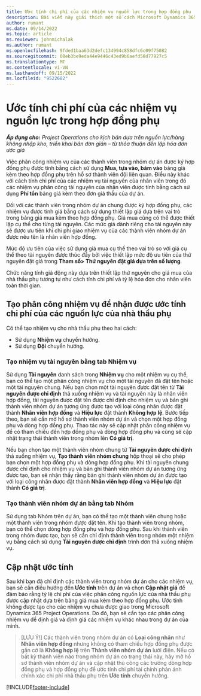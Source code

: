 ```yaml
---
title: Ước tính chi phí của các nhiệm vụ nguồn lực trong hợp đồng phụ
description: Bài viết này giải thích một số cách Microsoft Dynamics 365 Project Operations tính toán ước tính chi phí của các phân công tài nguyên được thầu phụ.
author: rumant
ms.date: 09/14/2022
ms.topic: article
ms.reviewer: johnmichalak
ms.author: rumant
ms.openlocfilehash: 9fded1baa63d2defc134994c858dfc6c09f75082
ms.sourcegitcommit: 08eb3be9eda44e9446c43ed9b6aefd58d77927c5
ms.translationtype: MT
ms.contentlocale: vi-VN
ms.lasthandoff: 09/15/2022
ms.locfileid: "9522682"
---
```

# <a name="cost-estimation-of-subcontracted-resource-assignments"></a>Ước tính chi phí của các nhiệm vụ nguồn lực trong hợp đồng phụ

_**Áp dụng cho:** Project Operations cho kịch bản dựa trên nguồn lực/hàng không nhập kho, triển khai bản đơn giản – từ thỏa thuận đến lập hóa đơn ước giá_

Việc phân công nhiệm vụ của các thành viên trong nhóm dự án được ký hợp đồng phụ được tính bằng cách sử dụng **Mua, tựa vào, bám vào** bảng giá kèm theo hợp đồng phụ trên hồ sơ thành viên đội liên quan. Điều này khác với cách tính chi phí của các nhiệm vụ tài nguyên của nhân viên trong đó các nhiệm vụ phân công tài nguyên của nhân viên được tính bằng cách sử dụng **Phí tổn** bảng giá kèm theo đơn giá thầu của dự án. 

Đối với các thành viên trong nhóm dự án chung được ký hợp đồng phụ, các nhiệm vụ được tính giá bằng cách sử dụng thiết lập giá dựa trên vai trò trong bảng giá mua kèm theo hợp đồng phụ. Giá mua cũng có thể được thiết lập cụ thể cho từng tài nguyên. Các mức giá dành riêng cho tài nguyên này sẽ được ưu tiên khi chi phí giao nhiệm vụ của các thành viên nhóm dự án được nêu tên là nhân viên hợp đồng. 

Mức độ ưu tiên của việc sử dụng giá mua cụ thể theo vai trò so với giá cụ thể theo tài nguyên được thúc đẩy bởi việc thiết lập mức độ ưu tiên của thứ nguyên đặt giá trong **Tham số> Thứ nguyên đặt giá dựa trên số lượng**.

Chức năng tính giá động này dựa trên thiết lập thứ nguyên cho giá mua của nhà thầu phụ tương tự như cách tính chi phí và tỷ lệ hóa đơn cho nhân viên toàn thời gian. 

## <a name="creating-task-assignments-for-getting-cost-estimates-of-subcontractor-resources"></a>Tạo phân công nhiệm vụ để nhận được ước tính chi phí của các nguồn lực của nhà thầu phụ

Có thể tạo nhiệm vụ cho nhà thầu phụ theo hai cách: 
- Sử dụng **Nhiệm vụ** chuyển hướng.
- Sử dụng **Đội** chuyển hướng.

### <a name="creating-resources-assignments-using-the-tasks-tab"></a>Tạo nhiệm vụ tài nguyên bằng tab Nhiệm vụ
Sử dụng **Tài nguyên** danh sách trong **Nhiệm vụ** cho một nhiệm vụ cụ thể, bạn có thể tạo một phân công nhiệm vụ cho một tài nguyên đã đặt tên hoặc một tài nguyên chung. Nếu bạn chọn một tài nguyên được đặt tên từ **Tài nguyên được chỉ định** thả xuống nhiệm vụ và tài nguyên này là nhân viên hợp đồng, tài nguyên được đặt tên được chỉ định cho nhiệm vụ và bản ghi thành viên nhóm dự án tương ứng được tạo với loại công nhân được đặt thành **Nhân viên hợp đồng** và **Hiệu lực** đặt thành **Không hợp lệ**. Bước tiếp theo, bạn sẽ cần mở hồ sơ thành viên nhóm dự án và chọn một hợp đồng phụ và dòng hợp đồng phụ. Thao tác này sẽ cập nhật phân công nhiệm vụ để có tham chiếu đến hợp đồng phụ và dòng hợp đồng phụ và cũng sẽ cập nhật trạng thái thành viên trong nhóm lên **Có giá trị**.

Nếu bạn chọn tạo một thành viên nhóm chung từ **Tài nguyên được chỉ định** thả xuống nhiệm vụ, **Tạo thành viên nhóm chung** hộp thoại sẽ cho phép bạn chọn một hợp đồng phụ và dòng hợp đồng phụ. Khi tài nguyên chung được chỉ định cho nhiệm vụ và bản ghi thành viên nhóm dự án tương ứng được tạo, bạn sẽ nhận thấy rằng bản ghi thành viên nhóm dự án được tạo với loại công nhân được đặt thành **Nhân viên hợp đồng** và **Hiệu lực** đặt thành **Có giá trị**.

### <a name="creating-project-team-members-using-the-team-tab"></a>Tạo thành viên nhóm dự án bằng tab Nhóm
Sử dụng tab Nhóm trên dự án, bạn có thể tạo một thành viên chung hoặc một thành viên trong nhóm được đặt tên. Khi tạo thành viên trong nhóm, bạn có thể chọn dòng hợp đồng phụ và hợp đồng phụ. Sau khi thành viên trong nhóm được tạo, bạn sẽ cần chỉ định thành viên trong nhóm một nhiệm vụ bằng cách sử dụng **Tài nguyên được chỉ định** trình đơn thả xuống nhiệm vụ. 

## <a name="updating-estimates"></a>Cập nhật ước tính
Sau khi bạn đã chỉ định các thành viên trong nhóm dự án cho các nhiệm vụ, bạn sẽ cần điều hướng đến **Ước tính** trên dự án và chọn **Cập nhật giá** để đảm bảo rằng tỷ lệ chi phí của việc phân công nguồn lực của nhà thầu phụ được cập nhật dựa trên bảng giá mua kèm theo hợp đồng phụ. Ước tính không được tạo cho các nhiệm vụ chưa được giao trong Microsoft Dynamics 365 Project Operations. Do đó, bạn sẽ cần tạo các phân công nhiệm vụ để định giá và định giá các nhiệm vụ khác nhau trong dự án của mình. 

> [LƯU Ý!] Các thành viên trong nhóm dự án có **Loại công nhân** như **Nhân viên hợp đồng** nhưng không có tham chiếu hợp đồng phụ được gắn cờ là **Không hợp lệ** trên **Thành viên nhóm dự án** lưới điện. Nếu có bất kỳ thành viên nào trong nhóm dự án có trạng thái này, hãy mở hồ sơ thành viên nhóm dự án và cập nhật thủ công các trường dòng hợp đồng phụ và hợp đồng phụ để ước tính chi phí tài chính phản ánh chính xác chi phí nhà thầu phụ trên **Ước tính** chuyển hướng. 


[!INCLUDE[footer-include](../../includes/footer-banner.md)]
